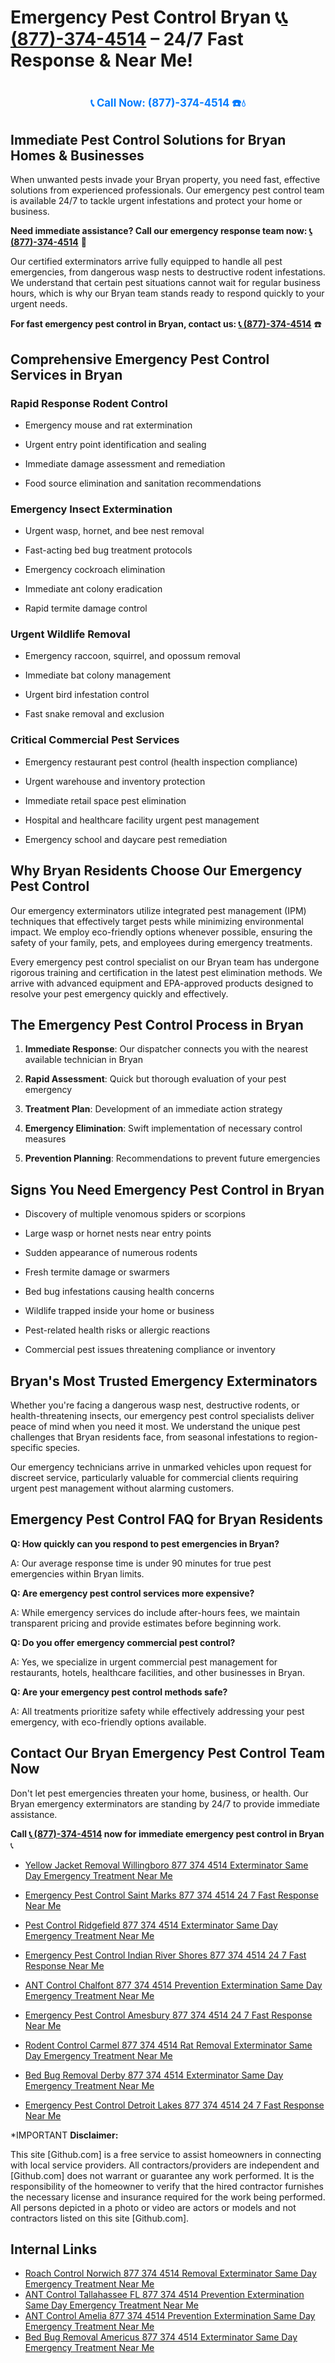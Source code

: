 # Emergency Pest Control Bryan 📞[📞 (877)-374-4514](https://pest-control-4514.netlify.app) – 24/7 Fast Response & Near Me! 
# 

<p align="center" style="font-size: 1.2em; font-weight: bold; margin: 20px 0;">
  <a href="https://pest-control-4514.netlify.app" target="_blank" style="color: #007BFF; text-decoration: none;">📞 Call Now: (877)-374-4514 ☎️💧</a>
</p>

## Immediate Pest Control Solutions for Bryan Homes & Businesses

When unwanted pests invade your Bryan property, you need fast, effective solutions from experienced professionals. Our emergency pest control team is available 24/7 to tackle urgent infestations and protect your home or business.

**Need immediate assistance? Call our emergency response team now: [📞 (877)-374-4514](https://pest-control-4514.netlify.app)** 📱

Our certified exterminators arrive fully equipped to handle all pest emergencies, from dangerous wasp nests to destructive rodent infestations. We understand that certain pest situations cannot wait for regular business hours, which is why our Bryan team stands ready to respond quickly to your urgent needs.

**For fast emergency pest control in Bryan, contact us: [📞 (877)-374-4514](https://pest-control-4514.netlify.app)** ☎️

## Comprehensive Emergency Pest Control Services in Bryan

### Rapid Response Rodent Control

- Emergency mouse and rat extermination  

- Urgent entry point identification and sealing  

- Immediate damage assessment and remediation  

- Food source elimination and sanitation recommendations  

### Emergency Insect Extermination

- Urgent wasp, hornet, and bee nest removal  

- Fast-acting bed bug treatment protocols  

- Emergency cockroach elimination  

- Immediate ant colony eradication  

- Rapid termite damage control  

### Urgent Wildlife Removal

- Emergency raccoon, squirrel, and opossum removal  

- Immediate bat colony management  

- Urgent bird infestation control  

- Fast snake removal and exclusion  

### Critical Commercial Pest Services

- Emergency restaurant pest control (health inspection compliance)  

- Urgent warehouse and inventory protection  

- Immediate retail space pest elimination  

- Hospital and healthcare facility urgent pest management  

- Emergency school and daycare pest remediation  

## Why Bryan Residents Choose Our Emergency Pest Control

Our emergency exterminators utilize integrated pest management (IPM) techniques that effectively target pests while minimizing environmental impact. We employ eco-friendly options whenever possible, ensuring the safety of your family, pets, and employees during emergency treatments.

Every emergency pest control specialist on our Bryan team has undergone rigorous training and certification in the latest pest elimination methods. We arrive with advanced equipment and EPA-approved products designed to resolve your pest emergency quickly and effectively.

## The Emergency Pest Control Process in Bryan

1. **Immediate Response**: Our dispatcher connects you with the nearest available technician in Bryan  

2. **Rapid Assessment**: Quick but thorough evaluation of your pest emergency  

3. **Treatment Plan**: Development of an immediate action strategy  

4. **Emergency Elimination**: Swift implementation of necessary control measures  

5. **Prevention Planning**: Recommendations to prevent future emergencies  

## Signs You Need Emergency Pest Control in Bryan

- Discovery of multiple venomous spiders or scorpions  

- Large wasp or hornet nests near entry points  

- Sudden appearance of numerous rodents  

- Fresh termite damage or swarmers  

- Bed bug infestations causing health concerns  

- Wildlife trapped inside your home or business  

- Pest-related health risks or allergic reactions  

- Commercial pest issues threatening compliance or inventory  

## Bryan's Most Trusted Emergency Exterminators

Whether you're facing a dangerous wasp nest, destructive rodents, or health-threatening insects, our emergency pest control specialists deliver peace of mind when you need it most. We understand the unique pest challenges that Bryan residents face, from seasonal infestations to region-specific species.

Our emergency technicians arrive in unmarked vehicles upon request for discreet service, particularly valuable for commercial clients requiring urgent pest management without alarming customers.

## Emergency Pest Control FAQ for Bryan Residents

**Q: How quickly can you respond to pest emergencies in Bryan?**  

A: Our average response time is under 90 minutes for true pest emergencies within Bryan limits.

**Q: Are emergency pest control services more expensive?**  

A: While emergency services do include after-hours fees, we maintain transparent pricing and provide estimates before beginning work.

**Q: Do you offer emergency commercial pest control?**  

A: Yes, we specialize in urgent commercial pest management for restaurants, hotels, healthcare facilities, and other businesses in Bryan.

**Q: Are your emergency pest control methods safe?**  

A: All treatments prioritize safety while effectively addressing your pest emergency, with eco-friendly options available.

## Contact Our Bryan Emergency Pest Control Team Now

Don't let pest emergencies threaten your home, business, or health. Our Bryan emergency exterminators are standing by 24/7 to provide immediate assistance.

**Call [📞 (877)-374-4514](https://pest-control-4514.netlify.app) now for immediate emergency pest control in Bryan** 📞


- [Yellow Jacket Removal Willingboro 877 374 4514 Exterminator Same Day Emergency Treatment Near Me](https://github.com/allyoucaneatsushiin/pest-control/blob/main/Yellow-Jacket-Removal-Willingboro-877-374-4514-Exterminator-Same-Day-Emergency-Treatment-Near-Me.md)
- [Emergency Pest Control Saint Marks 877 374 4514 24 7 Fast Response Near Me](https://github.com/allyoucaneatsushiin/pest-control/blob/main/Emergency-Pest-Control-Saint-Marks-877-374-4514-24-7-Fast-Response-Near-Me.md)
- [Pest Control Ridgefield 877 374 4514 Exterminator Same Day Emergency Treatment Near Me](https://github.com/allyoucaneatsushiin/pest-control/blob/main/Pest-Control-Ridgefield-877-374-4514-Exterminator-Same-Day-Emergency-Treatment-Near-Me.md)


- [Emergency Pest Control Indian River Shores 877 374 4514 24 7 Fast Response Near Me](https://github.com/allyoucaneatsushiin/pest-control/blob/main/Emergency-Pest-Control-Indian-River-Shores-877-374-4514-24-7-Fast-Response-Near-Me.md)
- [ANT Control Chalfont 877 374 4514 Prevention Extermination Same Day Emergency Treatment Near Me](https://github.com/allyoucaneatsushiin/pest-control/blob/main/ANT-Control-Chalfont-877-374-4514-Prevention-Extermination-Same-Day-Emergency-Treatment-Near-Me.md)
- [Emergency Pest Control Amesbury 877 374 4514 24 7 Fast Response Near Me](https://github.com/allyoucaneatsushiin/pest-control/blob/main/Emergency-Pest-Control-Amesbury-877-374-4514-24-7-Fast-Response-Near-Me.md)


- [Rodent Control Carmel 877 374 4514 Rat Removal Exterminator Same Day Emergency Treatment Near Me](https://github.com/allyoucaneatsushiin/pest-control/blob/main/Rodent-Control-Carmel-877-374-4514-Rat-Removal-Exterminator-Same-Day-Emergency-Treatment-Near-Me.md)
- [Bed Bug Removal Derby 877 374 4514 Exterminator Same Day Emergency Treatment Near Me](https://github.com/allyoucaneatsushiin/pest-control/blob/main/Bed-Bug-Removal-Derby-877-374-4514-Exterminator-Same-Day-Emergency-Treatment-Near-Me.md)
- [Emergency Pest Control Detroit Lakes 877 374 4514 24 7 Fast Response Near Me](https://github.com/allyoucaneatsushiin/pest-control/blob/main/Emergency-Pest-Control-Detroit-Lakes-877-374-4514-24-7-Fast-Response-Near-Me.md)


*IMPORTANT **Disclaimer:**  

This site [Github.com] is a free service to assist homeowners in connecting with local service providers. All contractors/providers are independent and [Github.com] does not warrant or guarantee any work performed. It is the responsibility of the homeowner to verify that the hired contractor furnishes the necessary license and insurance required for the work being performed. All persons depicted in a photo or video are actors or models and not contractors listed on this site [Github.com].


## Internal Links
- [Roach Control Norwich 877 374 4514 Removal Exterminator Same Day Emergency Treatment Near Me](https://github.com/allyoucaneatsushiin/pest-control/blob/main/Roach-Control-Norwich-877-374-4514-Removal-Exterminator-Same-Day-Emergency-Treatment-Near-Me.md)
- [ANT Control Tallahassee FL 877 374 4514 Prevention Extermination Same Day Emergency Treatment Near Me](https://github.com/allyoucaneatsushiin/pest-control/blob/main/ANT-Control-Tallahassee-FL-877-374-4514-Prevention-Extermination-Same-Day-Emergency-Treatment-Near-Me.md)
- [ANT Control Amelia 877 374 4514 Prevention Extermination Same Day Emergency Treatment Near Me](https://github.com/allyoucaneatsushiin/pest-control/blob/main/ANT-Control-Amelia-877-374-4514-Prevention-Extermination-Same-Day-Emergency-Treatment-Near-Me.md)
- [Bed Bug Removal Americus 877 374 4514 Exterminator Same Day Emergency Treatment Near Me](https://github.com/allyoucaneatsushiin/pest-control/blob/main/Bed-Bug-Removal-Americus-877-374-4514-Exterminator-Same-Day-Emergency-Treatment-Near-Me.md)
